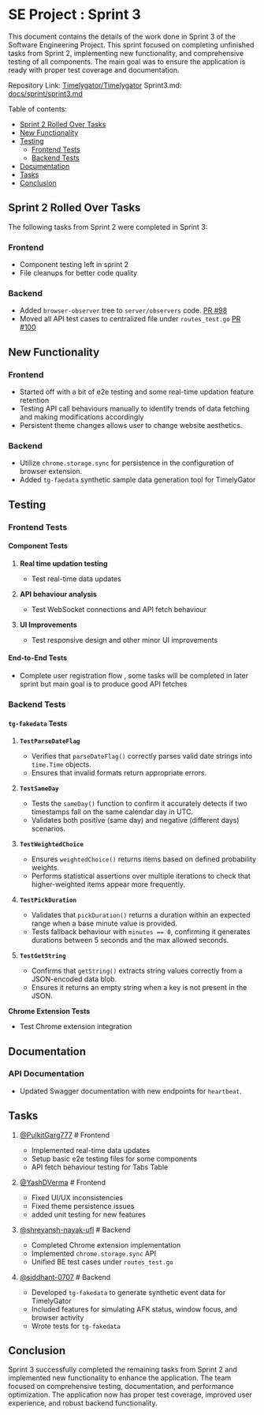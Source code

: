 # SE Project : Sprint 3

This document contains the details of the work done in Sprint 3 of the Software Engineering Project. This sprint focused on completing unfinished tasks from Sprint 2, implementing new functionality, and comprehensive testing of all components. The main goal was to ensure the application is ready with proper test coverage and documentation.

Repository Link: [Timelygator/Timelygator](https://github.com/timelygator/TimelyGator)
Sprint3.md: [docs/sprint/sprint3.md](https://github.com/timelygator/TimelyGator/blob/main/docs/sprint3.md)

Table of contents:

- [Sprint 2 Rolled Over Tasks](#sprint-2-rolled-over-tasks)
- [New Functionality](#new-functionality)
- [Testing](#testing)
  - [Frontend Tests](#frontend-tests)
  - [Backend Tests](#backend-tests)
- [Documentation](#documentation)
- [Tasks](#tasks)
- [Conclusion](#conclusion)

## Sprint 2 Rolled Over Tasks

The following tasks from Sprint 2 were completed in Sprint 3:

### Frontend
- Component testing left in sprint 2
- File cleanups for better code quality 

### Backend
- Added `browser-observer` tree to `server/observers` code. [PR #98](https://github.com/timelygator/TimelyGator/pull/98)
- Moved all API test cases to centralized file under `routes_test.go` [PR #100](https://github.com/timelygator/TimelyGator/pull/100)

## New Functionality

### Frontend
- Started off with a bit of e2e testing and some real-time updation feature retention
- Testing API call behaviours manually to identify trends of data fetching and making modifications accordingly
- Persistent theme changes allows user to change website aesthetics.

### Backend
- Utilize `chrome.storage.sync` for persistence in the configuration of browser extension.
- Added `tg-faedata` synthetic sample data generation tool for TimelyGator

## Testing

### Frontend Tests

#### Component Tests
1. **Real time updation testing**
   - Test real-time data updates

2. **API behaviour analysis**
   - Test WebSocket connections and API fetch behaviour

3. **UI Improvements**
   - Test responsive design and other minor UI improvements 

#### End-to-End Tests
- Complete user registration flow , some tasks will be completed in later sprint but main goal is to produce good API fetches

### Backend Tests

#### `tg-fakedata` Tests
1. **`TestParseDateFlag`**  
   - Verifies that `parseDateFlag()` correctly parses valid date strings into `time.Time` objects.  
   - Ensures that invalid formats return appropriate errors.

2. **`TestSameDay`**  
   - Tests the `sameDay()` function to confirm it accurately detects if two timestamps fall on the same calendar day in UTC.  
   - Validates both positive (same day) and negative (different days) scenarios.

3. **`TestWeightedChoice`**  
   - Ensures `weightedChoice()` returns items based on defined probability weights.  
   - Performs statistical assertions over multiple iterations to check that higher-weighted items appear more frequently.

4. **`TestPickDuration`**  
   - Validates that `pickDuration()` returns a duration within an expected range when a base minute value is provided.  
   - Tests fallback behaviour with `minutes == 0`, confirming it generates durations between 5 seconds and the max allowed seconds.

5. **`TestGetString`**  
   - Confirms that `getString()` extracts string values correctly from a JSON-encoded data blob.  
   - Ensures it returns an empty string when a key is not present in the JSON.

**Chrome Extension Tests**
   - Test Chrome extension integration

## Documentation

### API Documentation
- Updated Swagger documentation with new endpoints for `heartbeat`.

## Tasks

1. [@PulkitGarg777](https://github.com/PulkitGarg777) # Frontend
    - Implemented real-time data updates
    - Setup basic e2e testing files for some components
    - API fetch behaviour testing for Tabs Table


2. [@YashDVerma](https://github.com/YashDVerma) # Frontend
    - Fixed UI/UX inconsistencies
    - Fixed theme persistence issues
    - added unit testing for new features


3. [@shreyansh-nayak-ufl](https://github.com/shreyansh-nayak-ufl) # Backend
    - Completed Chrome extension implementation
    - Implemented `chrome.storage.sync` API
    - Unified BE test cases under `routes_test.go`


4. [@siddhant-0707](https://github.com/siddhant-0707) # Backend
    - Developed `tg-fakedata` to generate synthetic event data for TimelyGator
    - Included features for simulating AFK status, window focus, and browser activity
    - Wrote tests for `tg-fakedata`


## Conclusion

Sprint 3 successfully completed the remaining tasks from Sprint 2 and implemented new functionality to enhance the application. The team focused on comprehensive testing, documentation, and performance optimization. The application now has proper test coverage, improved user experience, and robust backend functionality.
